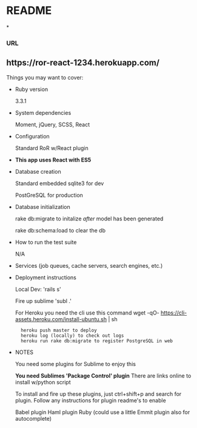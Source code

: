 # README

*<h3>URL</h3>

<h2>https://ror-react-1234.herokuapp.com/</h2>

Things you may want to cover:

* Ruby version
	
	3.3.1

* System dependencies

	Moment, jQuery, SCSS, React

* Configuration

	Standard RoR w/React plugin

* <strong>This app uses React with ES5</strong>


* Database creation

	Standard embedded sqlite3 for dev

	PostGreSQL for production

* Database initialization

	rake db:migrate to initalize <i>after</i> model has been generated

	rake db:schema:load to clear the db



* How to run the test suite

	N/A

* Services (job queues, cache servers, search engines, etc.)

* Deployment instructions

	Local Dev: 'rails s'

	Fire up sublime 'subl .'

	For Heroku you need the cli use this command
		wget -qO- https://cli-assets.heroku.com/install-ubuntu.sh | sh

		heroku push master to deploy
		heroku log (locally) to check out logs
		heroku run rake db:migrate to register PostgreSQL in web

* NOTES

	You need some plugins for Sublime to enjoy this

	<b>You need Sublimes 'Package Control' plugin</b>
		There are links online to install w/python script


	To install and fire up these plugins, just ctrl+shift+p
	and search for plugin. Follow any instructions for 
	plugin readme's to enable


	Babel plugin
	Haml plugin
	Ruby
	(could use a little Emmit plugin also for autocomplete)
